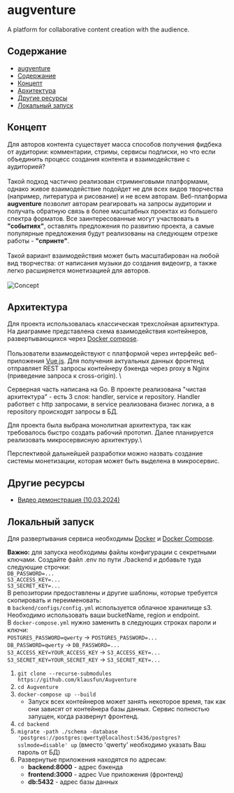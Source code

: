 # augventure
A platform for collaborative content creation with the audience.

## Содержание
- [augventure](#augventure)
- [Содержание](#содержание)
- [Концепт](#концепт)
- [Архитектура](#архитектура)
- [Другие ресурсы](#другие-ресурсы)
- [Локальный запуск](#локальный-запуск)


## Концепт
Для авторов контента существует масса способов получения фидбека от аудитории: комментарии, стримы, сервисы подписки, но что если объединить процесс создания контента и взаимодействие с аудиторией? \
\
Такой подход частично реализован стриминговыми платформами, однако живое взаимодействие подойдет не для всех видов творчества (например, литература и рисование) и не всем авторам.
Веб-платформа **augventure** позволит авторам реагировать на запросы аудитории и получать обратную связь в более масштабных проектах из большего спектра форматов. Все заинтересованные могут участвовать в **"событиях"**,
оставлять предложения по развитию проекта, а самые популярные предложения будут реализованы на следующем отрезке работы - **"спринте"**. \
\
Такой вариант взаимодействия может быть масштабирован на любой вид творчества: от написания музыки до создания видеоигр, а также легко расширяется монетизацией для авторов.
\
\
![Concept](https://github.com/Lolitron-0/augventure/assets/67783125/c2be787d-64ba-442b-b803-0b396988aa53)

## Архитектура
Для проекта использовалась классическая трехслойная архитектура. На диаграмме представлена схема взаимодействия контейнеров, развертывающихся через [Docker compose](https://docs.docker.com/compose/). \
\
Пользователи взаимодействуют с платформой через интерфейс веб-приложения [Vue.js](https://vuejs.org). Для получения актуальных данных фронтенд отправляет REST запросы контейнеру бэкенда через proxy в Nginx (приведение запроса к cross-origin). \

Серверная часть написана на Go. В проекте реализована "чистая архитектура" - есть 3 слоя: handler, service и repository. Handler работвет с http запросами, в service реализована бизнес логика, а в repository происходят запросы в БД.

Для проекта была выбрана монолитная архитектура, так как требовалось быстро создать рабочий прототип. Далее планируется реализовать микросервисную архитектуру.\

Перспективой дальнейшей разработки можно назвать создание системы монетизации, которая может быть выделена в микросервис.


## Другие ресурсы
- [Видео демонстрация (10.03.2024)](https://disk.yandex.ru/i/ceWe2wsPYQn8lw)

## Локальный запуск
Для развертывания сервиса необходимы [Docker](https://docs.docker.com/engine/install/) и [Docker Compose](https://docs.docker.com/compose/).

**Важно:** для запуска необходимы файлы конфигурации с секретными ключами. Создайте файл .env по пути ./backend и добавьте туда следующие строчки:\
`DB_PASSWORD=...`\
`S3_ACCESS_KEY=...`\
`S3_SECRET_KEY=...`\
В репозитории предоставлены и другие шаблоны, которые требуется скопировать и переименовать: \
в `backend/configs/config.yml` используется облачное хранилище s3. Необходимо использовать ваши bucketName, region и endpoint. \
В `docker-compose.yml` нужно заменить в следующих строках пароли и ключи:\
`POSTGRES_PASSWORD=qwerty` -> `POSTGRES_PASSWORD=...`\
`DB_PASSWORD=qwerty` -> `DB_PASSWORD=...`\
`S3_ACCESS_KEY=YOUR_ACCESS_KEY` -> `S3_ACCESS_KEY=...`\
`S3_SECRET_KEY=YOUR_SECRET_KEY` -> `S3_SECRET_KEY=...`

1. `git clone --recurse-submodules https://github.com/klausfun/Augventure`
2. `cd Augventure`
3. `docker-compose up --build`
    * Запуск всех контейнеров может занять некоторое время, так как они зависят от контейнера базы данных. Сервис полностью запущен, когда развернут фронтенд.
4. `cd backend`
5. `migrate -path ./schema -database 'postgres://postgres:qwerty@localhost:5436/postgres?sslmode=disable' up` (вместо 'qwerty' необходимо указать Ваш пароль от БД)
6. Развернутые приложения находятся по адресам:
    * **backend:8000** - адрес бэкенда
    * **frontend:3000** - адрес Vue приложения (фронтенд)
    * **db:5432** - адрес базы данных